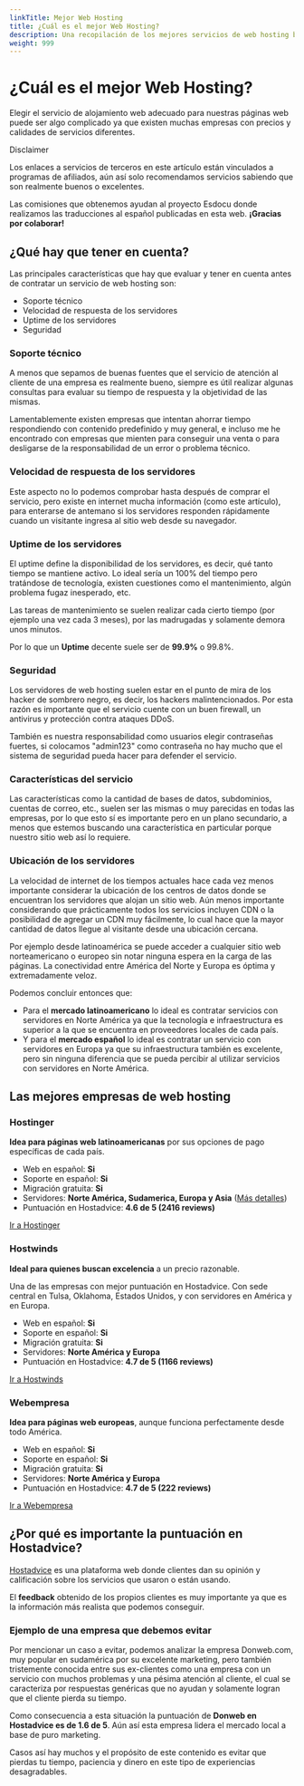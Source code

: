 ```yaml
---
linkTitle: Mejor Web Hosting
title: ¿Cuál es el mejor Web Hosting?
description: Una recopilación de los mejores servicios de web hosting basados en las puntuaciones de miles de personas en Hostadvice y en nuestra propia experiencia como clientes.
weight: 999
---
```


# ¿Cuál es el mejor Web Hosting?

Elegir el servicio de alojamiento web adecuado para nuestras páginas web puede ser algo complicado ya que existen muchas empresas con precios y calidades de servicios diferentes.

<div class="mt-8 px-4 py-5 border-l-4 border-green-600 bg-green-600 bg-opacity-5">
    <p class="text-xs text-green-600 tracking-widest font-medium title-font">
        Disclaimer
    </p>
    <p class="!my-3 !py-0">
        Los enlaces a servicios de terceros en este artículo están vinculados a programas de afiliados, aún así solo recomendamos servicios sabiendo que son realmente buenos o excelentes.
    </p>
    <p class="!mt-0 !py-0">
        Las comisiones que obtenemos ayudan al proyecto Esdocu donde realizamos las traducciones al español publicadas en esta web. <strong>¡Gracias por colaborar!</strong>
    </p>
</div>

## ¿Qué hay que tener en cuenta?

Las principales características que hay que evaluar y tener en cuenta antes de contratar un servicio de web hosting son:

- Soporte técnico
- Velocidad de respuesta de los servidores
- Uptime de los servidores
- Seguridad

### Soporte técnico

A menos que sepamos de buenas fuentes que el servicio de atención al cliente de una empresa es realmente bueno, siempre es útil realizar algunas consultas para evaluar su tiempo de respuesta y la objetividad de las mismas.

Lamentablemente existen empresas que intentan ahorrar tiempo respondiendo con contenido predefinido y muy general, e incluso me he encontrado con empresas que mienten para conseguir una venta o para desligarse de la responsabilidad de un error o problema técnico.

### Velocidad de respuesta de los servidores

Este aspecto no lo podemos comprobar hasta después de comprar el servicio, pero existe en internet mucha información (como este artículo), para enterarse de antemano si los servidores responden rápidamente cuando un visitante ingresa al sitio web desde su navegador.

### Uptime de los servidores

El uptime define la disponibilidad de los servidores, es decir, qué tanto tiempo se mantiene activo. Lo ideal sería un 100% del tiempo pero tratándose de tecnología, existen cuestiones como el mantenimiento, algún problema fugaz inesperado, etc.

Las tareas de mantenimiento se suelen realizar cada cierto tiempo (por ejemplo una vez cada 3 meses), por las madrugadas y solamente demora unos minutos.

Por lo que un **Uptime** decente suele ser de **99.9%** o 99.8%.

### Seguridad

Los servidores de web hosting suelen estar en el punto de mira de los hacker de sombrero negro, es decir, los hackers malintencionados. Por esta razón es importante que el servicio cuente con un buen firewall, un antivirus y protección contra ataques DDoS.

También es nuestra responsabilidad como usuarios elegir contraseñas fuertes, si colocamos "admin123" como contraseña no hay mucho que el sistema de seguridad pueda hacer para defender el servicio.

### Características del servicio

Las características como la cantidad de bases de datos, subdominios, cuentas de correo, etc., suelen ser las mismas o muy parecidas en todas las empresas, por lo que esto sí es importante pero en un plano secundario, a menos que estemos buscando una característica en particular porque nuestro sitio web así lo requiere.

### Ubicación de los servidores

La velocidad de internet de los tiempos actuales hace cada vez menos importante considerar la ubicación de los centros de datos donde se encuentran los servidores que alojan un sitio web. Aún menos importante considerando que prácticamente todos los servicios incluyen CDN o la posibilidad de agregar un CDN muy fácilmente, lo cual hace que la mayor cantidad de datos llegue al visitante desde una ubicación cercana.

Por ejemplo desde latinoamérica se puede acceder a cualquier sitio web norteamericano o europeo sin notar ninguna espera en la carga de las páginas. La conectividad entre América del Norte y Europa es óptima y extremadamente veloz.

Podemos concluir entonces que:

- Para el **mercado latinoamericano** lo ideal es contratar servicios con servidores en Norte América ya que la tecnología e infraestructura es superior a la que se encuentra en proveedores locales de cada país. 
- Y para el **mercado español** lo ideal es contratar un servicio con servidores en Europa ya que su infraestructura también es excelente, pero sin ninguna diferencia que se pueda percibir al utilizar servicios con servidores en Norte América.

## Las mejores empresas de web hosting

### Hostinger

**Idea para páginas web latinoamericanas** por sus opciones de pago específicas de cada país.

- Web en español: **Si**
- Soporte en español: **Si**
- Migración gratuita: **Si**
- Servidores: **Norte América, Sudamerica, Europa y Asia** ([Más detalles](https://support.hostinger.com/en/articles/1583267-where-are-hostinger-servers-located))
- Puntuación en Hostadvice: **4.6 de 5 (2416 reviews)**

[Ir a Hostinger](https://www.hostg.xyz/SHEZm)

### Hostwinds

**Ideal para quienes buscan excelencia** a un precio razonable.

Una de las empresas con mejor puntuación en Hostadvice. Con sede central en Tulsa, Oklahoma, Estados Unidos, y con servidores en América y en Europa.

- Web en español: **Si**
- Soporte en español: **Si**
- Migración gratuita: **Si**
- Servidores: **Norte América y Europa**
- Puntuación en Hostadvice: **4.7 de 5 (1166 reviews)**

[Ir a Hostwinds](https://affiliates.hostwinds.com/hostwinds.php?id=9276&url=2772)

### Webempresa

**Idea para páginas web europeas**, aunque funciona perfectamente desde todo América.

- Web en español: **Si**
- Soporte en español: **Si**
- Migración gratuita: **Si**
- Servidores: **Norte América y Europa**
- Puntuación en Hostadvice: **4.7 de 5 (222 reviews)**

[Ir a Webempresa](https://clientes.webempresa.com/america/gestion/aff.php?aff=2060)

## ¿Por qué es importante la puntuación en Hostadvice?

[Hostadvice](https://hostadvice.com) es una plataforma web donde clientes dan su opinión y calificación sobre los servicios que usaron o están usando.

El **feedback** obtenido de los propios clientes es muy importante ya que es la información más realista que podemos conseguir.

### Ejemplo de una empresa que debemos evitar

Por mencionar un caso a evitar, podemos analizar la empresa Donweb.com, muy popular en sudamérica por su excelente marketing, pero también tristemente conocida entre sus ex-clientes como una empresa con un servicio con muchos problemas y una pésima atención al cliente, el cual se caracteriza por respuestas genéricas que no ayudan y solamente logran que el cliente pierda su tiempo. 

Como consecuencia a esta situación la puntuación de **Donweb en Hostadvice es de 1.6 de 5**. Aún así esta empresa lidera el mercado local a base de puro marketing.

Casos así hay muchos y el propósito de este contenido es evitar que pierdas tu tiempo, paciencia y dinero en este tipo de experiencias desagradables.

